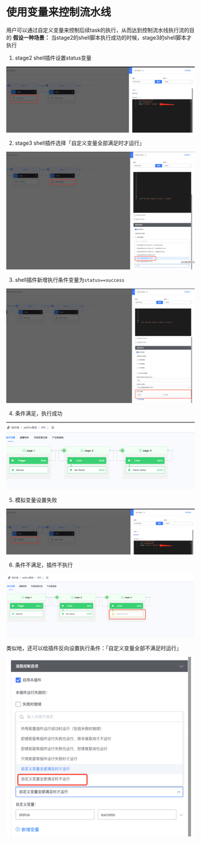 # 使用变量来控制流水线

用户可以通过自定义变量来控制后续task的执行，从而达到控制流水线执行流的目的
**假设一种场景：** 当stage2的shell脚本执行成功的时候，stage3的shell脚本才执行

1. stage2 shell插件设置status变量

![shell脚本末尾设置status变量](../../../.gitbook/assets/image-variables-set-status-success.png)

2. stage3 shell插件选择「自定义变量全部满足时才运行」

![选择条件执行](../../../.gitbook/assets/image-variables-run-if-var-set.png)

3. shell插件新增执行条件变量为`status==success`

![设置执行条件](../../../.gitbook/assets/image-variables-status-condition.png)

4. 条件满足，执行成功

![条件满足执行成功](../../../.gitbook/assets/image-variables-run-success.png)

5. 模拟变量设置失败

![模拟条件不满足](../../../.gitbook/assets/image-variables-set-status-failed.png)

6. 条件不满足，插件不执行

![条件不满足脚本不运行](../../../.gitbook/assets/image-variables-skip-if-unsuccess.png)

类似地，还可以给插件反向设置执行条件：「自定义变量全部不满足时运行」

![自定义变量全部不满足时运行](../../../.gitbook/assets/image-variables-status-condition-not.png)